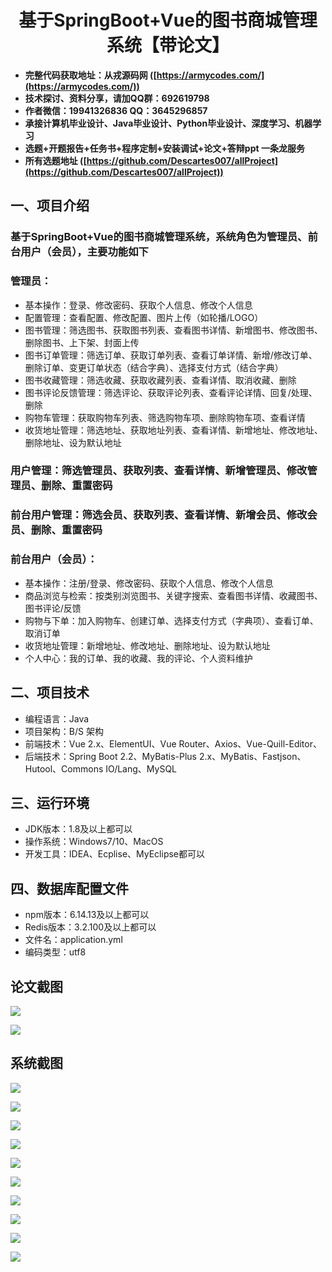 <h1 align="center">基于SpringBoot+Vue的图书商城管理系统【带论文】</h1></p>

- <b>完整代码获取地址：从戎源码网 ([https://armycodes.com/](https://armycodes.com/))</b>
- <b>技术探讨、资料分享，请加QQ群：692619798</b>
- <b>作者微信：19941326836  QQ：3645296857</b>
- <b>承接计算机毕业设计、Java毕业设计、Python毕业设计、深度学习、机器学习</b>
- <b>选题+开题报告+任务书+程序定制+安装调试+论文+答辩ppt 一条龙服务</b>
- <b>所有选题地址 ([https://github.com/Descartes007/allProject](https://github.com/Descartes007/allProject)) </b>

## 一、项目介绍

### 基于SpringBoot+Vue的图书商城管理系统，系统角色为管理员、前台用户（会员），主要功能如下
### 管理员：
- 基本操作：登录、修改密码、获取个人信息、修改个人信息
- 配置管理：查看配置、修改配置、图片上传（如轮播/LOGO）
- 图书管理：筛选图书、获取图书列表、查看图书详情、新增图书、修改图书、删除图书、上下架、封面上传
- 图书订单管理：筛选订单、获取订单列表、查看订单详情、新增/修改订单、删除订单、变更订单状态（结合字典）、选择支付方式（结合字典）
- 图书收藏管理：筛选收藏、获取收藏列表、查看详情、取消收藏、删除
- 图书评论反馈管理：筛选评论、获取评论列表、查看评论详情、回复/处理、删除
- 购物车管理：获取购物车列表、筛选购物车项、删除购物车项、查看详情
- 收货地址管理：筛选地址、获取地址列表、查看详情、新增地址、修改地址、删除地址、设为默认地址
### 用户管理：筛选管理员、获取列表、查看详情、新增管理员、修改管理员、删除、重置密码
### 前台用户管理：筛选会员、获取列表、查看详情、新增会员、修改会员、删除、重置密码
### 前台用户（会员）：
- 基本操作：注册/登录、修改密码、获取个人信息、修改个人信息
- 商品浏览与检索：按类别浏览图书、关键字搜索、查看图书详情、收藏图书、图书评论/反馈
- 购物与下单：加入购物车、创建订单、选择支付方式（字典项）、查看订单、取消订单
- 收货地址管理：新增地址、修改地址、删除地址、设为默认地址
- 个人中心：我的订单、我的收藏、我的评论、个人资料维护

## 二、项目技术

- 编程语言：Java
- 项目架构：B/S 架构
- 前端技术：Vue 2.x、ElementUI、Vue Router、Axios、Vue-Quill-Editor、
- 后端技术：Spring Boot 2.2、MyBatis-Plus 2.x、MyBatis、Fastjson、Hutool、Commons IO/Lang、MySQL


## 三、运行环境

- JDK版本：1.8及以上都可以
- 操作系统：Windows7/10、MacOS
- 开发工具：IDEA、Ecplise、MyEclipse都可以

## 四、数据库配置文件

- npm版本：6.14.13及以上都可以
- Redis版本：3.2.100及以上都可以
- 文件名：application.yml
- 编码类型：utf8

## 论文截图

![](screenshot/1.png)

![](screenshot/2.png)

## 系统截图

![](screenshot/3.png)

![](screenshot/4.png)

![](screenshot/5.png)

![](screenshot/6.png)

![](screenshot/7.png)

![](screenshot/8.png)

![](screenshot/9.png)

![](screenshot/10.png)

![](screenshot/11.png)

![](screenshot/12.png)
